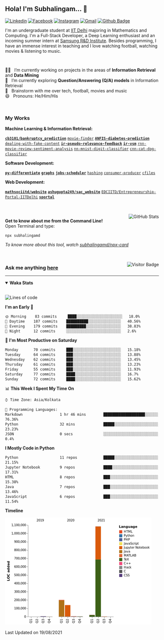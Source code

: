 ## Hola! I'm Subhalingam... 👋

[![Linkedin](https://img.shields.io/badge/-subhalingamd-0077B5?style=flat&logo=Linkedin&logoColor=white&link=https://www.linkedin.com/in/subhalingamd/)](https://www.linkedin.com/in/subhalingamd/)
[![Facebook](https://img.shields.io/badge/-subhalingamd-3b5999?style=flat&logo=Facebook&logoColor=white&link=https://www.facebook.com/subhalingamd/)](https://www.facebook.com/subhalingamd/)
[![Instagram](https://img.shields.io/badge/-@subhu2008-e4405f?style=flat&logo=Instagram&logoColor=white&link=https://www.instagram.com/subhu2008/)](https://www.instagram.com/subhu2008)
[![Gmail](https://img.shields.io/badge/-subhalingam.d-c14438?style=flat&logo=Gmail&logoColor=white&link=mailto:subhalingam.d@gmail.com)](mailto:subhalingam.d@gmail.com)
[![Github Badge](https://img.shields.io/badge/-subhalingamd-333?style=flat&logo=Github&logoColor=white&link=https://www.github.com/subhalingamd/)](https://www.github.com/subhalingamd)
<!-- [![Twitter](https://img.shields.io/badge/-@subhalingamd-55acee?style=flat&labelColor=1ca0f1&logo=twitter&logoColor=white&link=https://twitter.com/subhalingamd)](https://twitter.com/subhalingamd) -->
<!-- [![Website](https://img.shields.io/badge/-subhalingamd.github.io-47CCCC?style=flat&logo=Google-Chrome&logoColor=white&link=https://subhalingamd.github.io)](https://subhalingamd.github.io )-->
<!-- [![Youtube Badge](https://img.shields.io/badge/-subhalingamd-cd201f?style=flat&logo=Youtube&logoColor=white&link=https://youtube.com/subhalingamd/)](https://youtube.com/subhalingamd) -->
<!-- [![Quora Badge](https://img.shields.io/badge/-subhalingamd-b92b27?style=flat&logo=Quora&logoColor=white&link=https://quora.com/subhalingamd/)](https://quora.com/subhalingam-d) -->

I'm an undergraduate student at [IIT Delhi](http://www.iitd.ac.in) majoring in Mathematics and Computing. I'm a Full-Stack Developer, a Deep Learning enthusiast and an incoming summer intern at [Samsung R&D Institute](https://research.samsung.com/sri-d). Besides programming, I have an immense interest in teaching and I love watching football, watching movies & listening to music.

<br />


👨‍💻 &nbsp; I’m currently working on projects in the areas of **Information Retrieval** and **Data Mining** <br />
🔭 &nbsp; I’m currently exploring **Question/Answering (Q/A) models** in Information Retrieval <br />
💬 &nbsp; Brainstorm with me over tech, football, movies and music <br />
😄 &nbsp; Pronouns: He/Him/His <br />
<!-- 📄 &nbsp; Know about my experiences: [Resume](https://subhalingamd.github.io/SubhalingamD.CV.pdf)  <br /> -->

<br />

### My Works
**Machine Learning & Information Retrieval:** 

**[`cb3101/bankruptcy_prediction`](https://github.com/cb3101/bankruptcy_prediction)**  [`movie-finder`](https://github.com/subhalingamd/movie-finder)  **[`ANFIS-diabetes-prediction`](https://github.com/subhalingamd/ANFIS-diabetes-prediction)**  [`dealing-with-fake-content`](https://github.com/subhalingamd/dealing-with-fake-content)  **[`ir-pseudo-relevance-feedback`](https://github.com/subhalingamd/ir-pseudo-relevance-feedback)**  **[`ir-vsm`](https://github.com/subhalingamd/ir-vsm)**  [`rnn-movie-review-sentiment-analysis`](https://github.com/subhalingamd/rnn-movie-review-sentiment-analysis)  [`nn-mnist-digit-classifier`](https://github.com/subhalingamd/nn-mnist-digit-classifier)  [`cnn-cat-dog-classifier`](https://github.com/subhalingamd/cnn-cat-dog-classifier)

**Software Development:** 

**[`py-differentiate`](https://github.com/subhalingamd/py-differentiate)**  **[`graphs`](https://github.com/subhalingamd/graphs)**  **[`jobs-scheduler`](https://github.com/subhalingamd/jobs-scheduler)**  [`hashing`](https://github.com/subhalingamd/hashing)  [`consumer-producer`](https://github.com/subhalingamd/consumer-producer)  [`cfiles`](https://github.com/subhalingamd/cfiles)

**Web Development:** 

**[`mathsociitd/website`](https://github.com/mathsociitd/website)**  **[`ashugupta249/sac_website`](https://github.com/ashugupta249/sac_website)**  [`EDCIITD/Entrepreneurship-Portal-IITDelhi`](https://github.com/EDCIITD/Entrepreneurship-Portal-IITDelhi)  **[`sportal`](https://github.com/subhalingamd/sportal)**

<br /><br />
<img alt="GitHub Stats" src="https://github-readme-stats.vercel.app/api?username=subhalingamd&count_private=true&show_icons=true&include_all_commits=true&theme=dark" align="right">

**Get to know about me from the Command Line!** <br />
Open Terminal and type:
```
npx subhalingamd
```
*To know more about this tool, watch [subhalingamd/npx-card](https://github.com/subhalingamd/npx-card)*
<br /><br /><br />


<img align="right" alt="Visitor Badge" src="https://visitor-badge.laobi.icu/badge?page_id=subhalingamd.subhalingamd">

### Ask me anything [here](https://github.com/subhalingamd/subhalingamd/discussions/)

<hr>

<details open>
<summary><b>Waka Stats</b></summary>
<br/>

<!--START_SECTION:waka-->
![Lines of code](https://img.shields.io/badge/From%20Hello%20World%20I%27ve%20Written-1.5%20million%20lines%20of%20code-blue)

**I'm an Early 🐤** 

```text
🌞 Morning    83 commits     ████░░░░░░░░░░░░░░░░░░░░░   18.0% 
🌆 Daytime    187 commits    ██████████░░░░░░░░░░░░░░░   40.56% 
🌃 Evening    179 commits    █████████░░░░░░░░░░░░░░░░   38.83% 
🌙 Night      12 commits     ░░░░░░░░░░░░░░░░░░░░░░░░░   2.6%

```
📅 **I'm Most Productive on Saturday** 

```text
Monday       70 commits     ███░░░░░░░░░░░░░░░░░░░░░░   15.18% 
Tuesday      64 commits     ███░░░░░░░░░░░░░░░░░░░░░░   13.88% 
Wednesday    62 commits     ███░░░░░░░░░░░░░░░░░░░░░░   13.45% 
Thursday     61 commits     ███░░░░░░░░░░░░░░░░░░░░░░   13.23% 
Friday       55 commits     ███░░░░░░░░░░░░░░░░░░░░░░   11.93% 
Saturday     77 commits     ████░░░░░░░░░░░░░░░░░░░░░   16.7% 
Sunday       72 commits     ████░░░░░░░░░░░░░░░░░░░░░   15.62%

```


📊 **This Week I Spent My Time On** 

```text
⌚︎ Time Zone: Asia/Kolkata

💬 Programming Languages: 
Markdown                 1 hr 46 mins        ███████████████████░░░░░░   76.36% 
Python                   32 mins             █████░░░░░░░░░░░░░░░░░░░░   23.23% 
JSON                     0 secs              ░░░░░░░░░░░░░░░░░░░░░░░░░   0.4%

```

**I Mostly Code in Python** 

```text
Python                   11 repos            █████░░░░░░░░░░░░░░░░░░░░   21.15% 
Jupyter Notebook         9 repos             ████░░░░░░░░░░░░░░░░░░░░░   17.31% 
HTML                     8 repos             ███░░░░░░░░░░░░░░░░░░░░░░   15.38% 
Java                     7 repos             ███░░░░░░░░░░░░░░░░░░░░░░   13.46% 
JavaScript               6 repos             ███░░░░░░░░░░░░░░░░░░░░░░   11.54%

```


**Timeline**

![Chart not found](https://raw.githubusercontent.com/subhalingamd/subhalingamd/master/charts/bar_graph.png) 


 Last Updated on 19/08/2021
<!--END_SECTION:waka-->

</details>

